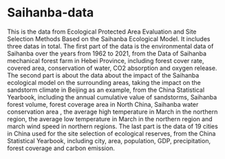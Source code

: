 # Saihanba-data
This is the data from Ecological Protected Area Evaluation and Site Selection Methods Based on the Saihanba Ecological Model.
It includes three datas in total. The first part of the data is the environmental data of Saihanba over the years from 1962 to 2021, from the Data of Saihanba mechanical forest farm in Hebei Province, including forest cover rate, covered area, conservation of water, CO2 absorption and oxygen release. The second part is about the data about the impact of the Saihanba ecological model on the surrounding areas, taking the impact on the sandstorm climate in Beijing as an example, from the China Statistical Yearbook, including the annual cumulative value of sandstorms, Saihanba forest volume, forest coverage area in North China, Saihanba water conservation area , the average high temperature in March in the northern region, the average low temperature in March in the northern region and march wind speed in northern regions. The last part is the data of 19 cities in China used for the site selection of ecological reserves, from the China Statistical Yearbook, including city, area, population, GDP, precipitation, forest coverage and carbon emission.
